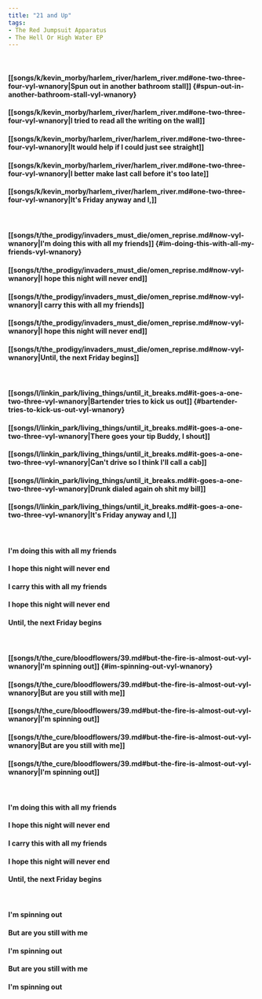 ```yaml
---
title: "21 and Up"
tags:
- The Red Jumpsuit Apparatus
- The Hell Or High Water EP
---
```

&nbsp;
#### [[songs/k/kevin_morby/harlem_river/harlem_river.md#one-two-three-four-vyl-wnanory|Spun out in another bathroom stall]] {#spun-out-in-another-bathroom-stall-vyl-wnanory}
#### [[songs/k/kevin_morby/harlem_river/harlem_river.md#one-two-three-four-vyl-wnanory|I tried to read all the writing on the wall]]
#### [[songs/k/kevin_morby/harlem_river/harlem_river.md#one-two-three-four-vyl-wnanory|It would help if I could just see straight]]
#### [[songs/k/kevin_morby/harlem_river/harlem_river.md#one-two-three-four-vyl-wnanory|I better make last call before it's too late]]
#### [[songs/k/kevin_morby/harlem_river/harlem_river.md#one-two-three-four-vyl-wnanory|It's Friday anyway and I,]]
&nbsp;
#### [[songs/t/the_prodigy/invaders_must_die/omen_reprise.md#now-vyl-wnanory|I'm doing this with all my friends]] {#im-doing-this-with-all-my-friends-vyl-wnanory}
#### [[songs/t/the_prodigy/invaders_must_die/omen_reprise.md#now-vyl-wnanory|I hope this night will never end]]
#### [[songs/t/the_prodigy/invaders_must_die/omen_reprise.md#now-vyl-wnanory|I carry this with all my friends]]
#### [[songs/t/the_prodigy/invaders_must_die/omen_reprise.md#now-vyl-wnanory|I hope this night will never end]]
#### [[songs/t/the_prodigy/invaders_must_die/omen_reprise.md#now-vyl-wnanory|Until, the next Friday begins]]
&nbsp;
#### [[songs/l/linkin_park/living_things/until_it_breaks.md#it-goes-a-one-two-three-vyl-wnanory|Bartender tries to kick us out]] {#bartender-tries-to-kick-us-out-vyl-wnanory}
#### [[songs/l/linkin_park/living_things/until_it_breaks.md#it-goes-a-one-two-three-vyl-wnanory|There goes your tip Buddy, I shout]]
#### [[songs/l/linkin_park/living_things/until_it_breaks.md#it-goes-a-one-two-three-vyl-wnanory|Can't drive so I think I'll call a cab]]
#### [[songs/l/linkin_park/living_things/until_it_breaks.md#it-goes-a-one-two-three-vyl-wnanory|Drunk dialed again oh shit my bill]]
#### [[songs/l/linkin_park/living_things/until_it_breaks.md#it-goes-a-one-two-three-vyl-wnanory|It's Friday anyway and I,]]
&nbsp;
#### I'm doing this with all my friends
#### I hope this night will never end
#### I carry this with all my friends
#### I hope this night will never end
#### Until, the next Friday begins
&nbsp;
#### [[songs/t/the_cure/bloodflowers/39.md#but-the-fire-is-almost-out-vyl-wnanory|I'm spinning out]] {#im-spinning-out-vyl-wnanory}
#### [[songs/t/the_cure/bloodflowers/39.md#but-the-fire-is-almost-out-vyl-wnanory|But are you still with me]]
#### [[songs/t/the_cure/bloodflowers/39.md#but-the-fire-is-almost-out-vyl-wnanory|I'm spinning out]]
#### [[songs/t/the_cure/bloodflowers/39.md#but-the-fire-is-almost-out-vyl-wnanory|But are you still with me]]
#### [[songs/t/the_cure/bloodflowers/39.md#but-the-fire-is-almost-out-vyl-wnanory|I'm spinning out]]
&nbsp;
#### I'm doing this with all my friends
#### I hope this night will never end
#### I carry this with all my friends
#### I hope this night will never end
#### Until, the next Friday begins
&nbsp;
#### I'm spinning out
#### But are you still with me
#### I'm spinning out
#### But are you still with me
#### I'm spinning out
